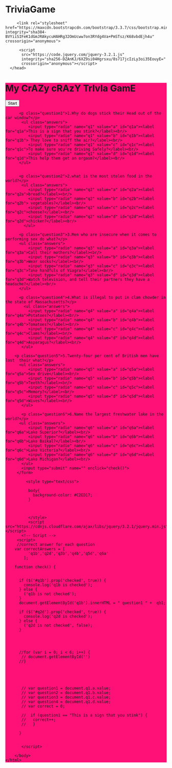 # TriviaGame<!DOCTYPE html>
<html lang="en_us">
   <head><meta charset="utf-8">
      <title>TriviaGame</title>
         
         <link rel="stylesheet" href="https://maxcdn.bootstrapcdn.com/bootstrap/3.3.7/css/bootstrap.min.css" integrity="sha384-BVYiiSIFeK1dGmJRAkycuHAHRg32OmUcww7on3RYdg4Va+PmSTsz/K68vbdEjh4u" crossorigin="anonymous">

          <script
           src="https://code.jquery.com/jquery-3.2.1.js"
           integrity="sha256-DZAnKJ/6XZ9si04Hgrsxu/8s717jcIzLy3oi35EouyE="
           crossorigin="anonymous"></script>
      </head>
<body>
     <div class="container">
       <div class="rows">
         <div class="text-center">
            <div class="jumbotron" style="background-color: #F17">
                 <h1>My CrAZy cRAzY TrIvIa GamE</h1> 


 <div class="startGame"><span id="startbutton"></span>
  
  <button>Start</button>
     </div>
        <form id = "quiz" name  = "quiz" onsubmit="event.preventDefault()">

          <p class="question1">1.Why do dogs stick their Head out of the car window?</p>
           <ul class="answers">
              <input type="radio" name="q1" value="a" id="q1a"><label for="q1a">This is a sign that you stink?</label><br/>
              <input type="radio" name="q1" value="b" id="q1b"><label for="q1b"> They love to sniff the air?</label><br/>
              <input type="radio" name="q1" value="c" id="q1c"><label for="q1c">To make sure you're driving Safely?</label><br/>
              <input type="radio" name="q1" value="d" id="q1d"><label for="q1d">This help them get an orgasm?</label><br/>
          </ul>
         

          <p class="question2">2.what is the most stolen food in the world?</p> 
           <ul class="answers">
              <input type="radio" name="q2" value="a" id="q2a"><label for="q2a">bread?</label><br/>
              <input type="radio" name="q2" value="b" id="q2b"><label for="q2b"> vegetables?</label><br/>
              <input type="radio" name="q2" value="c" id="q2c"><label for="q2c">cheese?</label><br/>
              <input type="radio" name="q2" value="d" id="q2d"><label for="q2d">chicken?</label><br/>
            </ul>

          <p class="question3">3.Men who are insecure when it comes to performing sex do what?</p>
          <ul class="answers">
              <input type="radio" name="q3" value="a" id="q3a"><label for="q3a">Call their mothers?</label><br/>
              <input type="radio" name="q3" value="b" id="q3b"><label for="q3b">Wear socks?</label><br/>
              <input type="radio" name="q3" value="c" id="q3c"><label for="q3c">Take handfuls of Viagra?</label><br/>
              <input type="radio" name="q3" value="d" id="q3d"><label for="q3d">Watch television, and tell their partners they have a headache?</label><br/>
          </ul>

          <p class="question4">4.What is illegal to put in clam chowder in the state of Massachusetts?</p>
            <ul class="answers">
              <input type="radio" name="q4" value="a" id="q4a"><label for="q4a">Potatoes?</label><br/>
              <input type="radio" name="q4" value="b" id="q4b"><label for="q4b">Tomatoes?</label><br/>
              <input type="radio" name="q4" value="c" id="q4c"><label for="q4c">Clams?</label><br/>
              <input type="radio" name="q4" value="d" id="q4d"><label for="q4d">Asparagus?</label><br/>
           </ul>

        <p class="question5">5.Twenty-four per cent of British men have lost  their what?</p>
          <ul class="answers">
              <input type="radio" name="q5" value="a" id="q5a"><label for="q5a">Sex drive</label><br/>
              <input type="radio" name="q5" value="b" id="q5b"><label for="q5b">Teeth?</label><br/>
              <input type="radio" name="q5" value="c" id="q5c"><label for="q5c">Memory?</label><br/>
              <input type="radio" name="q5" value="d" id="q5d"><label for="q5d">Wives?</label><br/>
           </ul>

           <p class="question6">6.Name the largest freshwater lake in the world?</p>
          <ul class="answers">
              <input type="radio" name="q6" value="a" id="q6a"><label for="q6a">Lake Superior?</label><br/>
              <input type="radio" name="q6" value="b" id="q6b"><label for="q6b">Lake Baikal?</label><br/>
              <input type="radio" name="q6" value="c" id="q6c"><label for="q6c">Lake Victoria?</label><br/>
              <input type="radio" name="q6" value="d" id="q6d"><label for="q6d">Lake Michigan?</label><br/>
           </ul>
           <input type="submit" name="" onclick="check()">
         </form>
        
             <style type="text/css">
            
              body{
                background-color: #C2ED17;
              }
                 

  
              </style>
              <script src="https://cdnjs.cloudflare.com/ajax/libs/jquery/3.2.1/jquery.min.js"></script>
           <!-- Script -->
         <script>
         //correct answer for each question 
        var correctAnswers = [
              'q1b','q2d','q3b','q4b','q5d','q6a'
            ];
          
        function check() { 
           

          if ($('#q1b').prop('checked', true)) {
            console.log('q1b is checked');
          } else {
            ('q1b is not checked');
          }
          document.getElementById('q1b').innerHTML = " question1 " +  qb1;

          if ($('#q2d').prop('checked', true)) {
            console.log('q2d is checked');
          } else {
            ('q2d is not checked', false);
          }
          
            


          //for (var i = 0; i < 6; i++) {
           // document.getElementById('')
          //}





           // var question1 = document.q1.a.value;
           // var question2 = document.q1.b.value;
           // var question3 = document.q1.c.value;
           // var question4 = document.q1.d.value;
           // var correct = 0;
         
           //  if (question1 == "This is a sign that you stink") {
           //   correct++;
           //   }

          }

   
           </script>
    
        </body>
    </html>
